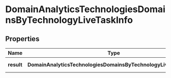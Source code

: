 # DomainAnalyticsTechnologiesDomainsByTechnologyLiveTaskInfo

## Properties

| Name | Type | Description | Notes |
|------------ | ------------- | ------------- | -------------|
**result** | **DomainAnalyticsTechnologiesDomainsByTechnologyLiveResultInfo[]** | array of results |[optional]|
